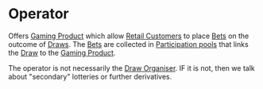 # Operator

Offers [Gaming Product](gaming-products) which allow [Retail Customers](retail-customer) to place [Bets](bets) on the outcome of [Draws](draw). The [Bets](bet) are collected in [Participation pools](participation-pool) that links the [Draw](draw) to the [Gaming Product](gaming-product).

The operator is not necessarily the [Draw Organiser](draw-organiser). IF it is not, then we talk about "secondary" lotteries or further derivatives.



